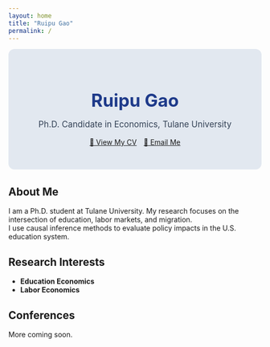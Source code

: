 ```yaml
---
layout: home
title: "Ruipu Gao"
permalink: /
---
```


<!-- Hero Section -->
<div style="text-align: center; padding: 2rem 1rem; background-color: #e2e8f0; border-radius: 12px; margin-bottom: 2rem;">
  <h1 style="font-size: 2.5em; color: #1e3a8a; margin-bottom: 0.2em;">Ruipu Gao</h1>
  <p style="font-size: 1.2em; color: #334155;">Ph.D. Candidate in Economics, Tulane University</p>
  <p style="margin-top: 1rem;">
    <a href="assets/files/cv.pdf" class="button">📄 View My CV</a>
    <a href="mailto:rgao4@tulane.edu" class="button" style="margin-left: 10px;">📧 Email Me</a>
  </p>
</div>

## About Me

I am a Ph.D. student at Tulane University. My research focuses on the intersection of education, labor markets, and migration.  
I use causal inference methods to evaluate policy impacts in the U.S. education system.

## Research Interests

- **Education Economics**
- **Labor Economics**

## Conferences

More coming soon.
